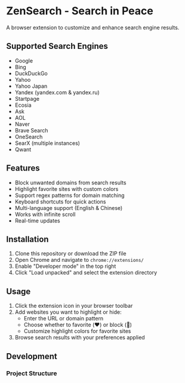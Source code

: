 # ZenSearch - Search in Peace

A browser extension to customize and enhance search engine results.

## Supported Search Engines

- Google
- Bing
- DuckDuckGo
- Yahoo
- Yahoo Japan
- Yandex (yandex.com & yandex.ru)
- Startpage
- Ecosia
- Ask
- AOL
- Naver
- Brave Search
- OneSearch
- SearX (multiple instances)
- Qwant

## Features

- Block unwanted domains from search results
- Highlight favorite sites with custom colors
- Support regex patterns for domain matching
- Keyboard shortcuts for quick actions
- Multi-language support (English & Chinese)
- Works with infinite scroll
- Real-time updates

## Installation

1. Clone this repository or download the ZIP file
2. Open Chrome and navigate to `chrome://extensions/`
3. Enable "Developer mode" in the top right
4. Click "Load unpacked" and select the extension directory

## Usage

1. Click the extension icon in your browser toolbar
2. Add websites you want to highlight or hide:
   - Enter the URL or domain pattern
   - Choose whether to favorite (❤️) or block (🚫)
   - Customize highlight colors for favorite sites
3. Browse search results with your preferences applied

## Development

### Project Structure 
